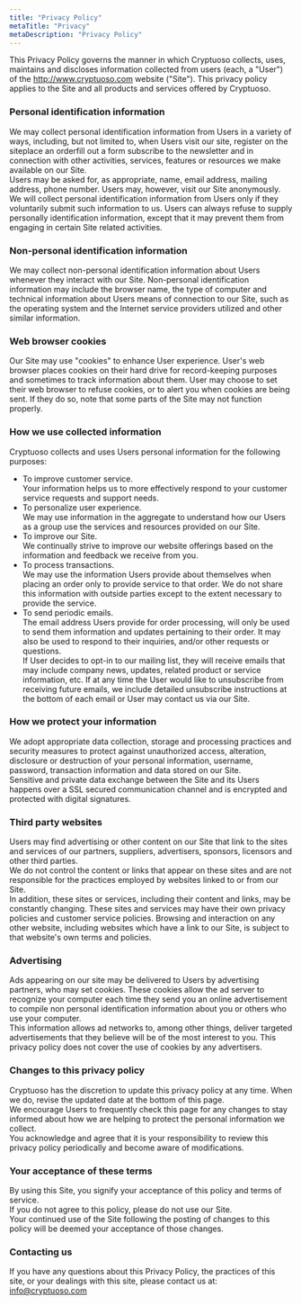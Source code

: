 ```yaml
---
title: "Privacy Policy"
metaTitle: "Privacy"
metaDescription: "Privacy Policy"
---
```


This Privacy Policy governs the manner in which Cryptuoso collects, uses, maintains and discloses information collected from users (each, a "User") of the http://www.cryptuoso.com website ("Site"). This privacy policy applies to the Site and all products and services offered by Cryptuoso.

### Personal identification information
We may collect personal identification information from Users in a variety of ways, including, but not limited to, when Users visit our site, register on the siteplace an orderfill out a form subscribe to the newsletter and in connection with other activities, services, features or resources we make available on our Site.  
Users may be asked for, as appropriate, name, email address, mailing address, phone number. Users may, however, visit our Site anonymously.  
We will collect personal identification information from Users only if they voluntarily submit such information to us. Users can always refuse to supply personally identification information, except that it may prevent them from engaging in certain Site related activities.

### Non-personal identification information
We may collect non-personal identification information about Users whenever they interact with our Site. Non-personal identification information may include the browser name, the type of computer and technical information about Users means of connection to our Site, such as the operating system and the Internet service providers utilized and other similar information.

### Web browser cookies
Our Site may use "cookies" to enhance User experience. User's web browser places cookies on their hard drive for record-keeping purposes and sometimes to track information about them. User may choose to set their web browser to refuse cookies, or to alert you when cookies are being sent. If they do so, note that some parts of the Site may not function properly.

### How we use collected information
Cryptuoso collects and uses Users personal information for the following purposes:
* To improve customer service.  
Your information helps us to more effectively respond to your customer service requests and support needs.
* To personalize user experience.  
We may use information in the aggregate to understand how our Users as a group use the services and resources provided on our Site.
* To improve our Site.  
We continually strive to improve our website offerings based on the information and feedback we receive from you.
* To process transactions.  
We may use the information Users provide about themselves when placing an order only to provide service to that order. We do not share this information with outside parties except to the extent necessary to provide the service.
* To send periodic emails.  
The email address Users provide for order processing, will only be used to send them information and updates pertaining to their order. It may also be used to respond to their inquiries, and/or other requests or questions.  
If User decides to opt-in to our mailing list, they will receive emails that may include company news, updates, related product or service information, etc. If at any time the User would like to unsubscribe from receiving future emails, we include detailed unsubscribe instructions at the bottom of each email or User may contact us via our Site.

### How we protect your information
We adopt appropriate data collection, storage and processing practices and security measures to protect against unauthorized access, alteration, disclosure or destruction of your personal information, username, password, transaction information and data stored on our Site.  
Sensitive and private data exchange between the Site and its Users happens over a SSL secured communication channel and is encrypted and protected with digital signatures.

### Third party websites
Users may find advertising or other content on our Site that link to the sites and services of our partners, suppliers, advertisers, sponsors, licensors and other third parties.  
We do not control the content or links that appear on these sites and are not responsible for the practices employed by websites linked to or from our Site.  
 In addition, these sites or services, including their content and links, may be constantly changing. These sites and services may have their own privacy policies and customer service policies. Browsing and interaction on any other website, including websites which have a link to our Site, is subject to that website's own terms and policies.

### Advertising
Ads appearing on our site may be delivered to Users by advertising partners, who may set cookies. These cookies allow the ad server to recognize your computer each time they send you an online advertisement to compile non personal identification information about you or others who use your computer.  
 This information allows ad networks to, among other things, deliver targeted advertisements that they believe will be of the most interest to you. This privacy policy does not cover the use of cookies by any advertisers.

### Changes to this privacy policy
Cryptuoso has the discretion to update this privacy policy at any time. When we do, revise the updated date at the bottom of this page.  
We encourage Users to frequently check this page for any changes to stay informed about how we are helping to protect the personal information we collect.  
You acknowledge and agree that it is your responsibility to review this privacy policy periodically and become aware of modifications.

### Your acceptance of these terms
By using this Site, you signify your acceptance of this policy and terms of service.  
If you do not agree to this policy, please do not use our Site.  
Your continued use of the Site following the posting of changes to this policy will be deemed your acceptance of those changes.

### Contacting us
If you have any questions about this Privacy Policy, the practices of this site, or your dealings with this site, please contact us at:
info@cryptuoso.com